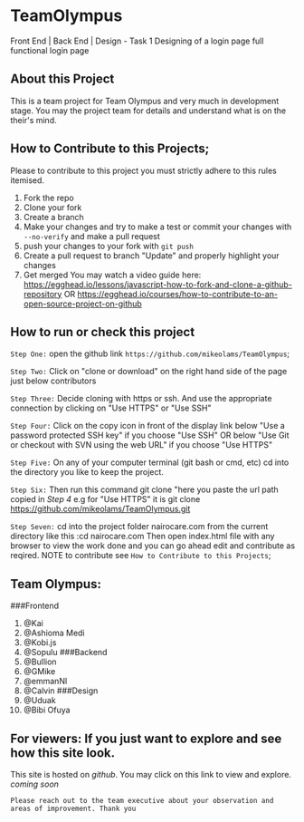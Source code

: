 # TeamOlympus
Front End | Back End | Design - Task 1 Designing of a login page full functional login page


## About this Project
This is a team project for Team Olympus and very much in development stage.
You may the project team for details and understand what is on the their's mind.

## How to Contribute to this Projects;
Please to contribute to this project you must strictly adhere to this rules itemised.
1. Fork the repo
2. Clone your fork
3. Create a branch
4. Make your changes and try to make a test or commit your changes with ```--no-verify``` and make a pull request
5. push your changes to your fork with ```git push```
6. Create a pull request to branch "Update" and properly highlight your changes
7. Get merged
You may watch a video guide here: https://egghead.io/lessons/javascript-how-to-fork-and-clone-a-github-repository OR https://egghead.io/courses/how-to-contribute-to-an-open-source-project-on-github 

## How to run or check this project
 `Step One:` 
    open the github link ```https://github.com/mikeolams/TeamOlympus```;

 `Step Two:`
    Click on "clone or download" on the right hand side of the page just below contributors

 `Step Three:`
    Decide cloning with https or ssh. And use the appropriate connection by clicking on "Use HTTPS" or "Use SSH"

`Step Four:`
    Click on the copy icon in front of the display link below "Use a password protected SSH key" if you choose "Use SSH" OR below "Use Git or checkout with SVN using the web URL" if you choose "Use HTTPS"

`Step Five:`
    On any of your computer terminal (git bash or cmd, etc) cd into the directory you like to keep the project.

`Step Six:`
    Then run this command git clone "here you paste the url path copied in *Step 4*
    e.g for "Use HTTPS" it is git clone https://github.com/mikeolams/TeamOlympus.git

`Step Seven:`
    cd into the project folder nairocare.com from the current directory like this :cd nairocare.com
    Then open index.html file with any browser to view the work done and you can go ahead edit and contribute as reqired. NOTE to contribute see ```How to Contribute to this Projects```;

## Team Olympus:
###Frontend
1. @Kai
2. @Ashioma Medi
3. @Kobi.js
4. @Sopulu
###Backend
5. @Bullion
6. @GMike
7. @emmanNl
8. @Calvin
###Design
9. @Uduak
10. @Bibi Ofuya


## For viewers: If you just want to explore and see how this site look.
This site is hosted on *github*. You may click on this link to view and explore.
*coming soon*

```Please reach out to the team executive about your observation and areas of improvement. Thank you``` 
